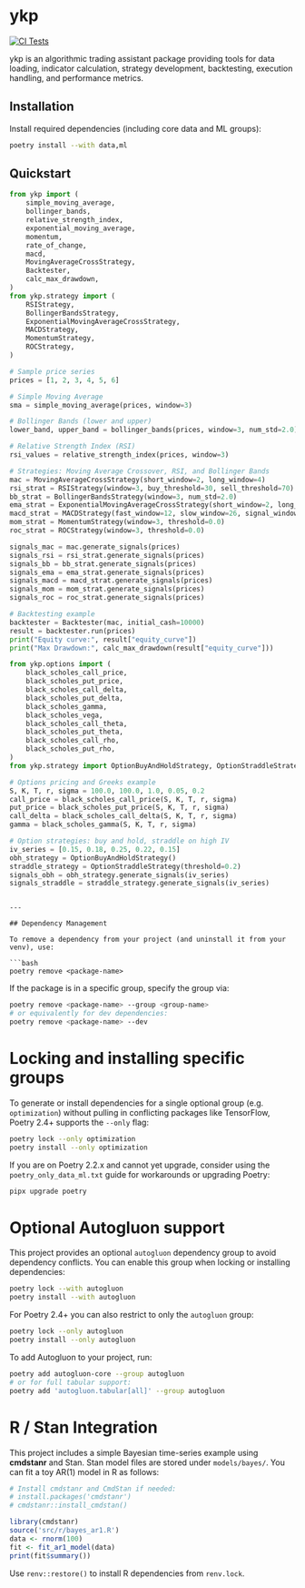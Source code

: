 # ykp

[![CI Tests](https://github.com/pitcany/ykp/actions/workflows/python-ci.yml/badge.svg)](https://github.com/pitcany/ykp/actions/workflows/python-ci.yml)

ykp is an algorithmic trading assistant package providing tools for data loading, indicator calculation,
strategy development, backtesting, execution handling, and performance metrics.

## Installation

Install required dependencies (including core data and ML groups):

```bash
poetry install --with data,ml
```

## Quickstart

```python
from ykp import (
    simple_moving_average,
    bollinger_bands,
    relative_strength_index,
    exponential_moving_average,
    momentum,
    rate_of_change,
    macd,
    MovingAverageCrossStrategy,
    Backtester,
    calc_max_drawdown,
)
from ykp.strategy import (
    RSIStrategy,
    BollingerBandsStrategy,
    ExponentialMovingAverageCrossStrategy,
    MACDStrategy,
    MomentumStrategy,
    ROCStrategy,
)

# Sample price series
prices = [1, 2, 3, 4, 5, 6]

# Simple Moving Average
sma = simple_moving_average(prices, window=3)

# Bollinger Bands (lower and upper)
lower_band, upper_band = bollinger_bands(prices, window=3, num_std=2.0)

# Relative Strength Index (RSI)
rsi_values = relative_strength_index(prices, window=3)

# Strategies: Moving Average Crossover, RSI, and Bollinger Bands
mac = MovingAverageCrossStrategy(short_window=2, long_window=4)
rsi_strat = RSIStrategy(window=3, buy_threshold=30, sell_threshold=70)
bb_strat = BollingerBandsStrategy(window=3, num_std=2.0)
ema_strat = ExponentialMovingAverageCrossStrategy(short_window=2, long_window=4)
macd_strat = MACDStrategy(fast_window=12, slow_window=26, signal_window=9)
mom_strat = MomentumStrategy(window=3, threshold=0.0)
roc_strat = ROCStrategy(window=3, threshold=0.0)

signals_mac = mac.generate_signals(prices)
signals_rsi = rsi_strat.generate_signals(prices)
signals_bb = bb_strat.generate_signals(prices)
signals_ema = ema_strat.generate_signals(prices)
signals_macd = macd_strat.generate_signals(prices)
signals_mom = mom_strat.generate_signals(prices)
signals_roc = roc_strat.generate_signals(prices)

# Backtesting example
backtester = Backtester(mac, initial_cash=10000)
result = backtester.run(prices)
print("Equity curve:", result["equity_curve"])
print("Max Drawdown:", calc_max_drawdown(result["equity_curve"]))
```

```python
from ykp.options import (
    black_scholes_call_price,
    black_scholes_put_price,
    black_scholes_call_delta,
    black_scholes_put_delta,
    black_scholes_gamma,
    black_scholes_vega,
    black_scholes_call_theta,
    black_scholes_put_theta,
    black_scholes_call_rho,
    black_scholes_put_rho,
)
from ykp.strategy import OptionBuyAndHoldStrategy, OptionStraddleStrategy

# Options pricing and Greeks example
S, K, T, r, sigma = 100.0, 100.0, 1.0, 0.05, 0.2
call_price = black_scholes_call_price(S, K, T, r, sigma)
put_price = black_scholes_put_price(S, K, T, r, sigma)
call_delta = black_scholes_call_delta(S, K, T, r, sigma)
gamma = black_scholes_gamma(S, K, T, r, sigma)

# Option strategies: buy and hold, straddle on high IV
iv_series = [0.15, 0.18, 0.25, 0.22, 0.15]
obh_strategy = OptionBuyAndHoldStrategy()
straddle_strategy = OptionStraddleStrategy(threshold=0.2)
signals_obh = obh_strategy.generate_signals(iv_series)
signals_straddle = straddle_strategy.generate_signals(iv_series)
```
```

---

## Dependency Management

To remove a dependency from your project (and uninstall it from your venv), use:

```bash
poetry remove <package-name>
```

If the package is in a specific group, specify the group via:

```bash
poetry remove <package-name> --group <group-name>
# or equivalently for dev dependencies:
poetry remove <package-name> --dev
```

# Locking and installing specific groups

To generate or install dependencies for a single optional group (e.g. `optimization`) without pulling in conflicting packages like TensorFlow, Poetry 2.4+ supports the `--only` flag:

```bash
poetry lock --only optimization
poetry install --only optimization
```

If you are on Poetry 2.2.x and cannot yet upgrade, consider using the `poetry_only_data_ml.txt` guide for workarounds or upgrading Poetry:

```bash
pipx upgrade poetry
```

# Optional Autogluon support

This project provides an optional `autogluon` dependency group to avoid dependency conflicts.
You can enable this group when locking or installing dependencies:

```bash
poetry lock --with autogluon
poetry install --with autogluon
```

For Poetry 2.4+ you can also restrict to only the `autogluon` group:

```bash
poetry lock --only autogluon
poetry install --only autogluon
```

To add Autogluon to your project, run:

```bash
poetry add autogluon-core --group autogluon
# or for full tabular support:
poetry add 'autogluon.tabular[all]' --group autogluon
```

# R / Stan Integration

This project includes a simple Bayesian time-series example using **cmdstanr** and Stan.
Stan model files are stored under `models/bayes/`. You can fit a toy AR(1) model in R as follows:

```r
# Install cmdstanr and CmdStan if needed:
# install.packages('cmdstanr')
# cmdstanr::install_cmdstan()

library(cmdstanr)
source('src/r/bayes_ar1.R')
data <- rnorm(100)
fit <- fit_ar1_model(data)
print(fit$summary())
```

Use `renv::restore()` to install R dependencies from `renv.lock`.
